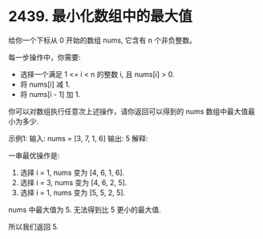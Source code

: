 # 2439. 最小化数组中的最大值

给你一个下标从 0 开始的数组 nums, 它含有 n 个非负整数。

每一步操作中，你需要:
- 选择一个满足 1 <= i < n 的整数 i, 且 nums[i] > 0.
- 将 nums[i] 减 1.
- 将 nums[i - 1] 加 1.

你可以对数组执行任意次上述操作，请你返回可以得到的 nums 数组中最大值最小为多少.


示例1:
输入: nums = [3, 7, 1, 6]
输出: 5
解释:

一串最优操作是:
1. 选择 i = 1, nums 变为 [4, 6, 1, 6].
2. 选择 i = 3, nums 变为 [4, 6, 2, 5].
3. 选择 i = 1, nums 变为 [5, 5, 2, 5].

nums 中最大值为 5. 无法得到比 5 更小的最大值.

所以我们返回 5.



